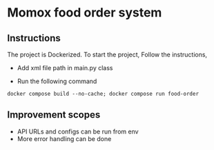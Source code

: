 # Momox food order system

## Instructions

The project is Dockerized. To start the project, Follow the instructions,

- Add xml file path in main.py class

- Run the following command

```
docker compose build --no-cache; docker compose run food-order
```

## Improvement scopes

- API URLs and configs can be run from env
- More error handling can be done
